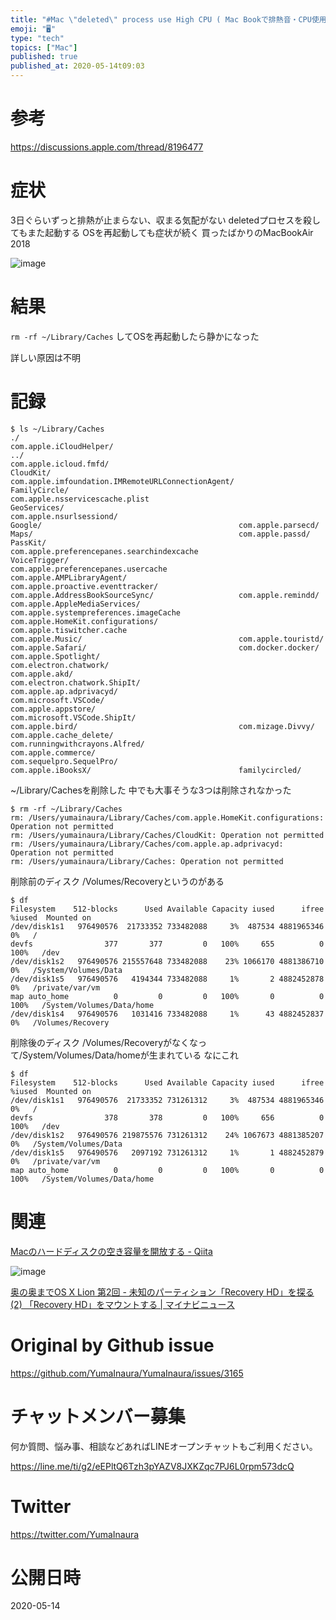 ```yaml
---
title: "#Mac \"deleted\" process use High CPU ( Mac Bookで排熱音・CPU使用が止まらなかった時の記録 )"
emoji: "🖥"
type: "tech"
topics: ["Mac"]
published: true
published_at: 2020-05-14t09:03
---
```


# 参考

https://discussions.apple.com/thread/8196477


# 症状

3日ぐらいずっと排熱が止まらない、収まる気配がない
deletedプロセスを殺してもまた起動する
OSを再起動しても症状が続く
買ったばかりのMacBookAir 2018


![image](https://user-images.githubusercontent.com/13635059/81752994-b6028580-94ed-11ea-9a28-09315a0963e5.png)


# 結果


`rm -rf ~/Library/Caches` してOSを再起動したら静かになった

詳しい原因は不明

# 記録

```
$ ls ~/Library/Caches
./                                                 com.apple.iCloudHelper/
../                                                com.apple.icloud.fmfd/
CloudKit/                                          com.apple.imfoundation.IMRemoteURLConnectionAgent/
FamilyCircle/                                      com.apple.nsservicescache.plist
GeoServices/                                       com.apple.nsurlsessiond/
Google/                                            com.apple.parsecd/
Maps/                                              com.apple.passd/
PassKit/                                           com.apple.preferencepanes.searchindexcache
VoiceTrigger/                                      com.apple.preferencepanes.usercache
com.apple.AMPLibraryAgent/                         com.apple.proactive.eventtracker/
com.apple.AddressBookSourceSync/                   com.apple.remindd/
com.apple.AppleMediaServices/                      com.apple.systempreferences.imageCache
com.apple.HomeKit.configurations/                  com.apple.tiswitcher.cache
com.apple.Music/                                   com.apple.touristd/
com.apple.Safari/                                  com.docker.docker/
com.apple.Spotlight/                               com.electron.chatwork/
com.apple.akd/                                     com.electron.chatwork.ShipIt/
com.apple.ap.adprivacyd/                           com.microsoft.VSCode/
com.apple.appstore/                                com.microsoft.VSCode.ShipIt/
com.apple.bird/                                    com.mizage.Divvy/
com.apple.cache_delete/                            com.runningwithcrayons.Alfred/
com.apple.commerce/                                com.sequelpro.SequelPro/
com.apple.iBooksX/                                 familycircled/
```

~/Library/Cachesを削除した
中でも大事そうな3つは削除されなかった

```
$ rm -rf ~/Library/Caches
rm: /Users/yumainaura/Library/Caches/com.apple.HomeKit.configurations: Operation not permitted
rm: /Users/yumainaura/Library/Caches/CloudKit: Operation not permitted
rm: /Users/yumainaura/Library/Caches/com.apple.ap.adprivacyd: Operation not permitted
rm: /Users/yumainaura/Library/Caches: Operation not permitted
```

削除前のディスク
/Volumes/Recoveryというのがある

```
$ df
Filesystem    512-blocks      Used Available Capacity iused      ifree %iused  Mounted on
/dev/disk1s1   976490576  21733352 733482088     3%  487534 4881965346    0%   /
devfs                377       377         0   100%     655          0  100%   /dev
/dev/disk1s2   976490576 215557648 733482088    23% 1066170 4881386710    0%   /System/Volumes/Data
/dev/disk1s5   976490576   4194344 733482088     1%       2 4882452878    0%   /private/var/vm
map auto_home          0         0         0   100%       0          0  100%   /System/Volumes/Data/home
/dev/disk1s4   976490576   1031416 733482088     1%      43 4882452837    0%   /Volumes/Recovery
```

削除後のディスク
/Volumes/Recoveryがなくなって/System/Volumes/Data/homeが生まれている
なにこれ

```
$ df
Filesystem    512-blocks      Used Available Capacity iused      ifree %iused  Mounted on
/dev/disk1s1   976490576  21733352 731261312     3%  487534 4881965346    0%   /
devfs                378       378         0   100%     656          0  100%   /dev
/dev/disk1s2   976490576 219875576 731261312    24% 1067673 4881385207    0%   /System/Volumes/Data
/dev/disk1s5   976490576   2097192 731261312     1%       1 4882452879    0%   /private/var/vm
map auto_home          0         0         0   100%       0          0  100%   /System/Volumes/Data/home
```

# 関連


[Macのハードディスクの空き容量を開放する - Qiita](https://qiita.com/kiyodori/items/0fcc87bb8ab1cb31c731)

![image](https://user-images.githubusercontent.com/13635059/81753207-44770700-94ee-11ea-835e-c7822dd448cb.png)

[奥の奥までOS X Lion 第2回 - 未知のパーティション「Recovery HD」を探る (2) 「Recovery HD」をマウントする | マイナビニュース](https://news.mynavi.jp/article/20110801-liondeep02/2)

# Original by Github issue

https://github.com/YumaInaura/YumaInaura/issues/3165











<!-- Update From Qiita API -->

# チャットメンバー募集


何か質問、悩み事、相談などあればLINEオープンチャットもご利用ください。

https://line.me/ti/g2/eEPltQ6Tzh3pYAZV8JXKZqc7PJ6L0rpm573dcQ





# Twitter


https://twitter.com/YumaInaura


<!-- Update From Qiita API -->



# 公開日時

2020-05-14
